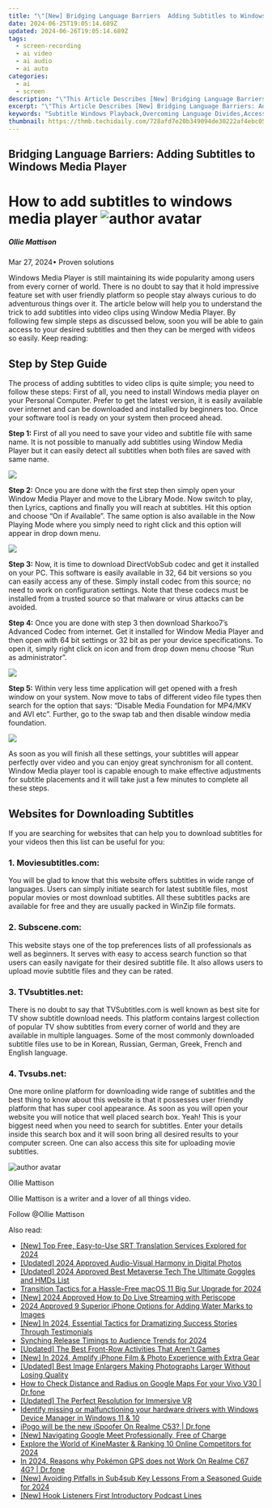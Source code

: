 ```yaml
---
title: "\"[New] Bridging Language Barriers  Adding Subtitles to Windows Media Player for 2024\""
date: 2024-06-25T19:05:14.689Z
updated: 2024-06-26T19:05:14.689Z
tags: 
  - screen-recording
  - ai video
  - ai audio
  - ai auto
categories: 
  - ai
  - screen
description: "\"This Article Describes [New] Bridging Language Barriers: Adding Subtitles to Windows Media Player for 2024\""
excerpt: "\"This Article Describes [New] Bridging Language Barriers: Adding Subtitles to Windows Media Player for 2024\""
keywords: "Subtitle Windows Playback,Overcoming Language Divides,Accessible Media Viewing,Windows Subtitles Support,Enhancing WMP Functionality,Multilingual Media Player,Translating Media Content"
thumbnail: https://thmb.techidaily.com/728afd7e20b349094de30222af4ebc05eabd7a8ee2169bafa3b138dd4f9cdab2.jpg
---
```


## Bridging Language Barriers: Adding Subtitles to Windows Media Player

# How to add subtitles to windows media player ![author avatar](https://images.wondershare.com/filmora/article-images/ollie-mattison.jpg)

##### Ollie Mattison

 Mar 27, 2024• Proven solutions

Windows Media Player is still maintaining its wide popularity among users from every corner of world. There is no doubt to say that it hold impressive feature set with user friendly platform so people stay always curious to do adventurous things over it. The article below will help you to understand the trick to add subtitles into video clips using Window Media Player. By following few simple steps as discussed below, soon you will be able to gain access to your desired subtitles and then they can be merged with videos so easily. Keep reading:

## Step by Step Guide

The process of adding subtitles to video clips is quite simple; you need to follow these steps: First of all, you need to install Windows media player on your Personal Computer. Prefer to get the latest version, it is easily available over internet and can be downloaded and installed by beginners too. Once your software tool is ready on your system then proceed ahead.

**Step 1:** First of all you need to save your video and subtitle file with same name. It is not possible to manually add subtitles using Window Media Player but it can easily detect all subtitles when both files are saved with same name.

![](https://images.wondershare.com/filmora/article-images/subtitle-wmp-1.jpg)

**Step 2:** Once you are done with the first step then simply open your Window Media Player and move to the Library Mode. Now switch to play, then Lyrics, captions and finally you will reach at subtitles. Hit this option and choose “On if Available”. The same option is also available in the Now Playing Mode where you simply need to right click and this option will appear in drop down menu.

![](https://images.wondershare.com/filmora/article-images/subtitle-wmp-2.jpg)

**Step 3:** Now, it is time to download DirectVobSub codec and get it installed on your PC. This software is easily available in 32, 64 bit versions so you can easily access any of these. Simply install codec from this source; no need to work on configuration settings. Note that these codecs must be installed from a trusted source so that malware or virus attacks can be avoided.

**Step 4:** Once you are done with step 3 then download Sharkoo7’s Advanced Codec from internet. Get it installed for Window Media Player and then open with 64 bit settings or 32 bit as per your device specifications. To open it, simply right click on icon and from drop down menu choose “Run as administrator”.

![](https://images.wondershare.com/filmora/article-images/subtitle-wmp-3.jpg)

**Step 5:** Within very less time application will get opened with a fresh window on your system. Now move to tabs of different video file types then search for the option that says: “Disable Media Foundation for MP4/MKV and AVI etc”. Further, go to the swap tab and then disable window media foundation.

![](https://images.wondershare.com/filmora/article-images/subtitle-wmp-4.jpg)

As soon as you will finish all these settings, your subtitles will appear perfectly over video and you can enjoy great synchronism for all content. Window Media player tool is capable enough to make effective adjustments for subtitle placements and it will take just a few minutes to complete all these steps.

## Websites for Downloading Subtitles

If you are searching for websites that can help you to download subtitles for your videos then this list can be useful for you:

### 1. Moviesubtitles.com:

You will be glad to know that this website offers subtitles in wide range of languages. Users can simply initiate search for latest subtitle files, most popular movies or most download subtitles. All these subtitles packs are available for free and they are usually packed in WinZip file formats.

### 2. Subscene.com:

This website stays one of the top preferences lists of all professionals as well as beginners. It serves with easy to access search function so that users can easily navigate for their desired subtitle file. It also allows users to upload movie subtitle files and they can be rated.

### 3\. TVsubtitles.net:

There is no doubt to say that TVSubtitles.com is well known as best site for TV show subtitle download needs. This platform contains largest collection of popular TV show subtitles from every corner of world and they are available in multiple languages. Some of the most commonly downloaded subtitle files use to be in Korean, Russian, German, Greek, French and English language.

### 4. Tvsubs.net:

One more online platform for downloading wide range of subtitles and the best thing to know about this website is that it possesses user friendly platform that has super cool appearance. As soon as you will open your website you will notice that well placed search box. Yeah! This is your biggest need when you need to search for subtitles. Enter your details inside this search box and it will soon bring all desired results to your computer screen. One can also access this site for uploading movie subtitles.

![author avatar](https://images.wondershare.com/filmora/article-images/ollie-mattison.jpg)

Ollie Mattison

Ollie Mattison is a writer and a lover of all things video.

Follow @Ollie Mattison


<ins class="adsbygoogle"
     style="display:block"
     data-ad-format="autorelaxed"
     data-ad-client="ca-pub-7571918770474297"
     data-ad-slot="1223367746"></ins>



<ins class="adsbygoogle"
     style="display:block"
     data-ad-client="ca-pub-7571918770474297"
     data-ad-slot="8358498916"
     data-ad-format="auto"
     data-full-width-responsive="true"></ins>


<span class="atpl-alsoreadstyle">Also read:</span>
<div><ul>
<li><a href="https://fox-helps.techidaily.com/new-top-free-easy-to-use-srt-translation-services-explored-for-2024/"><u>[New] Top Free, Easy-to-Use SRT Translation Services Explored for 2024</u></a></li>
<li><a href="https://fox-helps.techidaily.com/updated-2024-approved-audio-visual-harmony-in-digital-photos/"><u>[Updated] 2024 Approved  Audio-Visual Harmony in Digital Photos</u></a></li>
<li><a href="https://fox-helps.techidaily.com/updated-2024-approved-best-metaverse-tech-the-ultimate-goggles-and-hmds-list/"><u>[Updated] 2024 Approved  Best Metaverse Tech  The Ultimate Goggles and HMDs List</u></a></li>
<li><a href="https://fox-helps.techidaily.com/transition-tactics-for-a-hassle-free-macos-11-big-sur-upgrade-for-2024/"><u>Transition Tactics for a Hassle-Free macOS 11 Big Sur Upgrade for 2024</u></a></li>
<li><a href="https://fox-helps.techidaily.com/new-2024-approved-how-to-do-live-streaming-with-periscope/"><u>[New] 2024 Approved  How to Do Live Streaming with Periscope</u></a></li>
<li><a href="https://fox-helps.techidaily.com/2024-approved-9-superior-iphone-options-for-adding-water-marks-to-images/"><u>2024 Approved  9 Superior iPhone Options for Adding Water Marks to Images</u></a></li>
<li><a href="https://fox-helps.techidaily.com/new-in-2024-essential-tactics-for-dramatizing-success-stories-through-testimonials/"><u>[New] In 2024, Essential Tactics for Dramatizing Success Stories Through Testimonials</u></a></li>
<li><a href="https://fox-helps.techidaily.com/synching-release-timings-to-audience-trends-for-2024/"><u>Synching Release Timings to Audience Trends for 2024</u></a></li>
<li><a href="https://fox-helps.techidaily.com/updated-the-best-front-row-activities-that-arent-games/"><u>[Updated] The Best Front-Row Activities That Aren't Games</u></a></li>
<li><a href="https://fox-helps.techidaily.com/new-in-2024-amplify-iphone-film-and-photo-experience-with-extra-gear/"><u>[New] In 2024, Amplify iPhone Film & Photo Experience with Extra Gear</u></a></li>
<li><a href="https://article-helps.techidaily.com/updated-best-image-enlargers-making-photographs-larger-without-losing-quality/"><u>[Updated] Best Image Enlargers  Making Photographs Larger Without Losing Quality</u></a></li>
<li><a href="https://android-location-track.techidaily.com/how-to-check-distance-and-radius-on-google-maps-for-your-vivo-v30-drfone-by-drfone-virtual-android/"><u>How to Check Distance and Radius on Google Maps For your Vivo V30 | Dr.fone</u></a></li>
<li><a href="https://extra-support.techidaily.com/updated-the-perfect-resolution-for-immersive-vr/"><u>[Updated] The Perfect Resolution for Immersive VR</u></a></li>
<li><a href="https://review-topics.techidaily.com/identify-missing-or-malfunctioning-your-hardware-drivers-with-windows-device-manager-in-windows-11-and-10-by-drivereasy-guide/"><u>Identify missing or malfunctioning your hardware drivers with Windows Device Manager in Windows 11 & 10</u></a></li>
<li><a href="https://pokemon-go-android.techidaily.com/ipogo-will-be-the-new-ispoofer-on-realme-c53-drfone-by-drfone-virtual-android/"><u>iPogo will be the new iSpoofer On Realme C53? | Dr.fone</u></a></li>
<li><a href="https://digital-screen-recording.techidaily.com/new-navigating-google-meet-professionally-free-of-charge/"><u>[New] Navigating Google Meet Professionally, Free of Charge</u></a></li>
<li><a href="https://some-knowledge.techidaily.com/explore-the-world-of-kinemaster-and-ranking-10-online-competitors-for-2024/"><u>Explore the World of KineMaster & Ranking 10 Online Competitors for 2024</u></a></li>
<li><a href="https://pokemon-go-android.techidaily.com/in-2024-reasons-why-pokemon-gps-does-not-work-on-realme-c67-4g-drfone-by-drfone-virtual-android/"><u>In 2024, Reasons why Pokémon GPS does not Work On Realme C67 4G? | Dr.fone</u></a></li>
<li><a href="https://facebook-record-videos.techidaily.com/new-avoiding-pitfalls-in-sub4sub-key-lessons-from-a-seasoned-guide-for-2024/"><u>[New] Avoiding Pitfalls in Sub4sub  Key Lessons From a Seasoned Guide for 2024</u></a></li>
<li><a href="https://some-knowledge.techidaily.com/new-hook-listeners-first-introductory-podcast-lines/"><u>[New] Hook Listeners First  Introductory Podcast Lines</u></a></li>
</ul></div>
